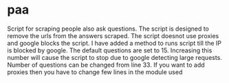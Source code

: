 # paa
Script for scraping people also ask questions. The script is designed to remove the urls from the answers scraped. The script doesnot use proxies and google blocks the script. I have added a method to runs script till the IP is blocked by google. The default questions are set to 15. Increasing this number will cause the script to stop due to google detecting large requests. Number of questions can be changed from line 33. If you want to add proxies then you have to change few lines in the module used 
